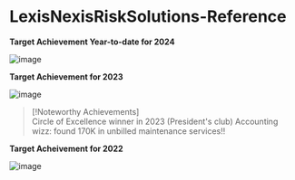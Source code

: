 # LexisNexisRiskSolutions-Reference



**Target Achievement Year-to-date for 2024**

![image](https://github.com/user-attachments/assets/cd6956d2-cfa7-47e7-9931-1a58d99e7e28)

**Target Achievement for 2023**

![image](https://github.com/user-attachments/assets/3a227b97-b5d2-40b4-a0ce-4db4e83a8081)
> [!Noteworthy Achievements]  
> Circle of Excellence winner in 2023 (President's club)
> Accounting wizz: found 170K in unbilled maintenance services!!


**Target Acheivement for 2022**

![image](https://github.com/user-attachments/assets/ea75dca8-3e66-4f03-bec8-a253a2c2756d)
